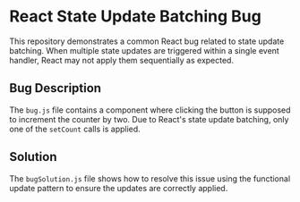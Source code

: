 # React State Update Batching Bug

This repository demonstrates a common React bug related to state update batching. When multiple state updates are triggered within a single event handler, React may not apply them sequentially as expected.

## Bug Description
The `bug.js` file contains a component where clicking the button is supposed to increment the counter by two.  Due to React's state update batching, only one of the `setCount` calls is applied.

## Solution
The `bugSolution.js` file shows how to resolve this issue using the functional update pattern to ensure the updates are correctly applied.